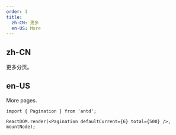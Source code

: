 ```yaml
---
order: 1
title:
  zh-CN: 更多
  en-US: More
---
```


## zh-CN

更多分页。

## en-US

More pages.

```tsx
import { Pagination } from 'antd';

ReactDOM.render(<Pagination defaultCurrent={6} total={500} />, mountNode);
```
